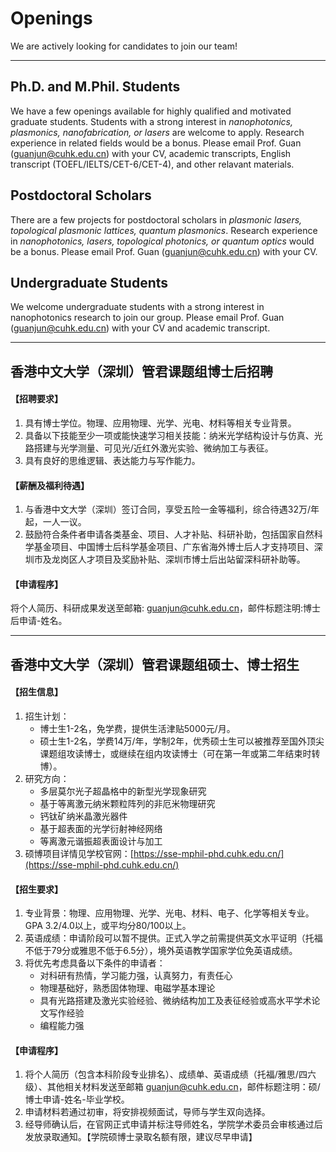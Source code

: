 # **Openings**

We are actively looking for candidates to join our team!

-----------------------------------

## **Ph.D. and M.Phil. Students**

We have a few openings available for highly qualified and motivated graduate students. Students with a strong interest in _nanophotonics, plasmonics, nanofabrication, or lasers_ are welcome to apply. Research experience in related fields would be a bonus. Please email Prof. Guan (guanjun@cuhk.edu.cn) with your CV, academic transcripts, English transcript (TOEFL/IELTS/CET-6/CET-4), and other relavant materials.


## **Postdoctoral Scholars**

There are a few projects for postdoctoral scholars in _plasmonic lasers, topological plasmonic lattices, quantum plasmonics_. Research experience in _nanophotonics, lasers, topological photonics, or quantum optics_ would be a bonus. Please email Prof. Guan (guanjun@cuhk.edu.cn) with your CV.

## **Undergraduate Students**

We welcome undergraduate students with a strong interest in nanophotonics research to join our group. Please email Prof. Guan (guanjun@cuhk.edu.cn) with your CV and academic transcript.
<br>

-----------------------------------
## **香港中文大学（深圳）管君课题组博士后招聘**

#### 【招聘要求】
1. 具有博士学位。物理、应用物理、光学、光电、材料等相关专业背景。
2. 具备以下技能至少一项或能快速学习相关技能：纳米光学结构设计与仿真、光路搭建与光学测量、可见光/近红外激光实验、微纳加工与表征。
3. 具有良好的思维逻辑、表达能力与写作能力。

#### 【薪酬及福利待遇】

1. 与香港中文大学（深圳）签订合同，享受五险一金等福利，综合待遇32万/年起，一人一议。
2. 鼓励符合条件者申请各类基金、项目、人才补贴、科研补助，包括国家自然科学基金项目、中国博士后科学基金项目、广东省海外博士后人才支持项目、深圳市及龙岗区人才项目及奖励补贴、深圳市博士后出站留深科研补助等。

#### 【申请程序】
将个人简历、科研成果发送至邮箱: guanjun@cuhk.edu.cn，邮件标题注明:博士后申请-姓名。

-----------------------------------

## **香港中文大学（深圳）管君课题组硕士、博士招生**

#### 【招生信息】

1. 招生计划：
   * 博士生1-2名，免学费，提供生活津贴5000元/月。
   * 硕士生1-2名，学费14万/年，学制2年，优秀硕士生可以被推荐至国外顶尖课题组攻读博士，或继续在组内攻读博士（可在第一年或第二年结束时转博）。
2. 研究方向：
   * 多层莫尔光子超晶格中的新型光学现象研究
   * 基于等离激元纳米颗粒阵列的非厄米物理研究
   * 钙钛矿纳米晶激光器件
   * 基于超表面的光学衍射神经网络
   * 等离激元谐振超表面设计与加工
3. 硕博项目详情见学校官网：[https://sse-mphil-phd.cuhk.edu.cn/](https://sse-mphil-phd.cuhk.edu.cn/)

#### 【招生要求】

1. 专业背景：物理、应用物理、光学、光电、材料、电子、化学等相关专业。GPA 3.2/4.0以上，或平均分80/100以上。
2. 英语成绩：申请阶段可以暂不提供。正式入学之前需提供英文水平证明（托福不低于79分或雅思不低于6.5分），境外英语教学国家学位免英语成绩。
3. 将优先考虑具备以下条件的申请者：
    * 对科研有热情，学习能力强，认真努力，有责任心
    * 物理基础好，熟悉固体物理、电磁学基本理论
    * 具有光路搭建及激光实验经验、微纳结构加工及表征经验或高水平学术论文写作经验
    * 编程能力强

#### 【申请程序】

1. 将个人简历（包含本科阶段专业排名）、成绩单、英语成绩（托福/雅思/四六级）、其他相关材料发送至邮箱 guanjun@cuhk.edu.cn，邮件标题注明：硕/博士申请-姓名-毕业学校。
2. 申请材料若通过初审，将安排视频面试，导师与学生双向选择。
3. 经导师确认后，在官网正式申请并标注导师姓名，学院学术委员会审核通过后发放录取通知。【学院硕博士录取名额有限，建议尽早申请】







